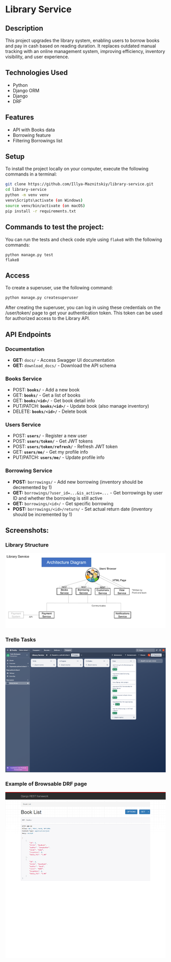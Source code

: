 # Library Service


## Description
This project upgrades the library system, enabling users to borrow books and pay in cash based on reading duration. It replaces outdated manual tracking with an online management system, improving efficiency, inventory visibility, and user experience.


## Technologies Used
- Python
- Django ORM
- Django
- DRF


## Features
- API with Books data
- Borrowing feature
- Filtering Borrowings list


## Setup
To install the project locally on your computer, execute the following commands in a terminal:
```bash
git clone https://github.com/Illya-Maznitskiy/library-service.git
cd library-service
python -m venv venv
venv\Scripts\activate (on Windows)
source venv/bin/activate (on macOS)
pip install -r requirements.txt
```


## Commands to test the project:
You can run the tests and check code style using `flake8` with the following commands:

```
python manage.py test
flake8
```


## Access
To create a superuser, use the following command:

```bash
python manage.py createsuperuser
```
After creating the superuser, you can log in using these credentials on the /user/token/ page to get your authentication token. This token can be used for authorized access to the Library API.


## API Endpoints
### Documentation
- **GET:** `docs/`             - Access Swagger UI documentation
- **GET:** `download_docs/`    - Download the API schema

### Books Service
- POST: **`books/`**             - Add a new book
- GET: **`books/`**              - Get a list of books
- GET: **`books/<id>/`**         - Get book detail info 
- PUT/PATCH: **`books/<id>/`**   - Update book (also manage inventory)
- DELETE: **`books/<id>/`**      - Delete book

### Users Service
- POST: **`users/`**                          - Register a new user 
- POST: **`users/token/`**                   - Get JWT tokens 
- POST: **`users/token/refresh/`**           - Refresh JWT token 
- GET: **`users/me/`**                        - Get my profile info 
- PUT/PATCH: **`users/me/`**                  - Update profile info

### Borrowing Service
- **POST:** `borrowings/`                      - Add new borrowing (inventory should be decremented by 1)
- **GET:** `borrowings/?user_id=...&is_active=...`  - Get borrowings by user ID and whether the borrowing is still active
- **GET:** `borrowings/<id>/`                  - Get specific borrowing 
- **POST:** `borrowings/<id>/return/`         - Set actual return date (inventory should be incremented by 1)


## Screenshots:
### Library Structure
![Library Structure](screenshots/library_structure.png)

### Trello Tasks
![Trello Tasks](screenshots/trello_tasks.png)

### Example of Browsable DRF page
![Books Page](screenshots/books_page.png)
